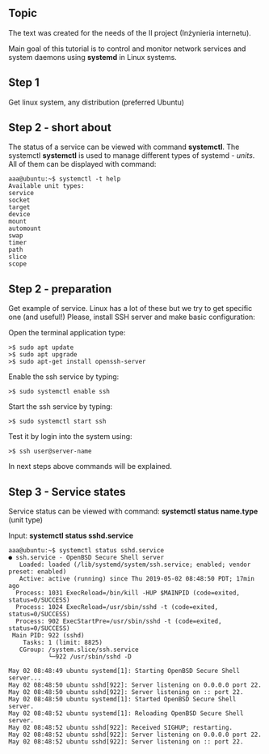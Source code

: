 ## Topic
  The text was created for the needs of the II project (Inżynieria internetu).

  Main goal of this tutorial is to control and monitor network services and system daemons using **systemd** in Linux systems.

## Step 1
  Get linux system, any distribution (preferred Ubuntu)
## Step 2 - short about
  The status of a service can be viewed with command **systemctl**. The systemctl **systemctl** is used to manage different types of systemd - *units*. All of them can be displayed with command:
  
    aaa@ubuntu:~$ systemctl -t help
    Available unit types:
    service
    socket
    target
    device
    mount
    automount
    swap
    timer
    path
    slice
    scope


## Step 2 - preparation
  Get example of service.
  Linux has a lot of these but we try to get specific one (and useful!)
  Please, install SSH server and make basic configuration:

Open the terminal application type:

    >$ sudo apt update
    >$ sudo apt upgrade
    >$ sudo apt-get install openssh-server
Enable the ssh service by typing:

    >$ sudo systemctl enable ssh
Start the ssh service by typing:

    >$ sudo systemctl start ssh
Test it by login into the system using:

    >$ ssh user@server-name

In next steps above commands will be explained.
## Step 3 - Service states
  Service status can be viewed with command: **systemctl status name.type**  (unit type)
  
  Input: **systemctl status sshd.service**
  
    aaa@ubuntu:~$ systemctl status sshd.service
    ● ssh.service - OpenBSD Secure Shell server
       Loaded: loaded (/lib/systemd/system/ssh.service; enabled; vendor preset: enabled)
       Active: active (running) since Thu 2019-05-02 08:48:50 PDT; 17min ago
      Process: 1031 ExecReload=/bin/kill -HUP $MAINPID (code=exited, status=0/SUCCESS)
      Process: 1024 ExecReload=/usr/sbin/sshd -t (code=exited, status=0/SUCCESS)
      Process: 902 ExecStartPre=/usr/sbin/sshd -t (code=exited, status=0/SUCCESS)
     Main PID: 922 (sshd)
        Tasks: 1 (limit: 8825)
       CGroup: /system.slice/ssh.service
               └─922 /usr/sbin/sshd -D

    May 02 08:48:49 ubuntu systemd[1]: Starting OpenBSD Secure Shell server...
    May 02 08:48:50 ubuntu sshd[922]: Server listening on 0.0.0.0 port 22.
    May 02 08:48:50 ubuntu sshd[922]: Server listening on :: port 22.
    May 02 08:48:50 ubuntu systemd[1]: Started OpenBSD Secure Shell server.
    May 02 08:48:52 ubuntu systemd[1]: Reloading OpenBSD Secure Shell server.
    May 02 08:48:52 ubuntu sshd[922]: Received SIGHUP; restarting.
    May 02 08:48:52 ubuntu sshd[922]: Server listening on 0.0.0.0 port 22.
    May 02 08:48:52 ubuntu sshd[922]: Server listening on :: port 22.

